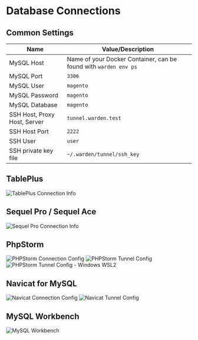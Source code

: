 # Database Connections

## Common Settings

| Name                           | Value/Description                                                |
| ------------------------------ |----------------------------------------------------------------- |
| MySQL Host                     | Name of your Docker Container, can be found with `warden env ps` |
| MySQL Port                     | `3306`                                                           |
| MySQL User                     | `magento`                                                        |
| MySQL Password                 | `magento`                                                        |
| MySQL Database                 | `magento`                                                        |
| SSH Host, Proxy Host, Server   | `tunnel.warden.test`                                             |
| SSH Host Port                  | `2222`                                                           |
| SSH User                       | `user`                                                           |
| SSH private key file           | `~/.warden/tunnel/ssh_key`                                       |

## TablePlus
![TablePlus Connection Info](screenshots/tableplus-connection.png)

## Sequel Pro / Sequel Ace
![Sequel Pro Connection Info](screenshots/sequel-pro-connection.png)

## PhpStorm
![PHPStorm Connection Config](screenshots/66998481-a0062100-f0d4-11e9-8cc0-a5691fee59c5.png)
![PHPStorm Tunnel Config](screenshots/66998483-a09eb780-f0d4-11e9-9643-8fe63dd62aad.png)
![PHPStorm Tunnel Config - Windows WSL2](screenshots/123906068-2ed7d180-d97c-11eb-9e52-ec48f6753ee7.png)

## Navicat for MySQL
![Navicat Connection Config](screenshots/navicat-connection-config.png)
![Navicat Tunnel Config](screenshots/navicat-ssh-tunnel-config.png)

## MySQL Workbench
![MySQL Workbench](screenshots/mysql-workbench-connection.png)